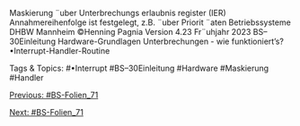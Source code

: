 Maskierung ¨uber Unterbrechungs erlaubnis register (IER)
Annahmereihenfolge ist festgelegt, z.B. ¨uber Priorit ¨aten
Betriebssysteme DHBW Mannheim ©Henning Pagnia Version 4.23 Fr¨uhjahr 2023 BS–30Einleitung Hardware-Grundlagen
Unterbrechungen - wie funktioniert’s?
•Interrupt-Handler-Routine

   Tags & Topics:
   #•Interrupt
   #BS–30Einleitung
   #Hardware
   #Maskierung
   #Handler

[Previous: #BS-Folien_71](BS-Folien_71.md)

[Next: #BS-Folien_71](BS-Folien_71.md)